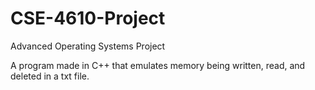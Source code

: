 # CSE-4610-Project
Advanced Operating Systems Project

A program made in C++ that emulates memory being written, read, and deleted in a txt file.
